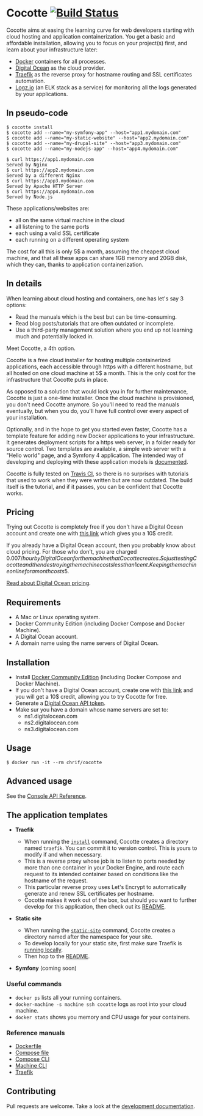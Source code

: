 # Cocotte [![Build Status](https://travis-ci.org/chrif/cocotte.svg?branch=master)](https://travis-ci.org/chrif/cocotte)

Cocotte aims at easing the learning curve for web developers starting with cloud hosting and application containerization. You get a basic and affordable installation, allowing you to focus on your project(s) first, and learn about your infrastructure later:

* [Docker](https://www.docker.com/) containers for all processes.
* [Digital Ocean](https://www.digitalocean.com/) as the cloud provider.
* [Traefik](https://traefik.io/) as the reverse proxy for hostname routing and SSL certificates automation.
* [Logz.io](https://logz.io/) (an ELK stack as a service) for monitoring all the logs generated by your applications.

## In pseudo-code

```
$ cocotte install
$ cocotte add --name="my-symfony-app" --host="app1.mydomain.com"
$ cocotte add --name="my-static-website" --host="app2.mydomain.com"
$ cocotte add --name="my-drupal-site" --host="app3.mydomain.com"
$ cocotte add --name="my-nodejs-app" --host="app4.mydomain.com"

$ curl https://app1.mydomain.com
Served by Nginx
$ curl https://app2.mydomain.com
Served by a different Nginx
$ curl https://app3.mydomain.com
Served by Apache HTTP Server
$ curl https://app4.mydomain.com
Served by Node.js 
```

These applications/websites are:
* all on the same virtual machine in the cloud
* all listening to the same ports
* each using a valid SSL certificate
* each running on a different operating system

The cost for all this is only 5$ a month, assuming the cheapest cloud machine, and that all these apps can share 1GB memory and 20GB disk, which they can, thanks to application containerization.

## In details

When learning about cloud hosting and containers, one has let's say 3 options:
* Read the manuals which is the best but can be time-consuming.
* Read blog posts/tutorials that are often outdated or incomplete.
* Use a third-party management solution where you end up not learning much and potentially locked in.

Meet Cocotte, a 4th option.

Cocotte is a free cloud installer for hosting multiple containerized applications, each accessible through https with a different hostname, but all hosted on one cloud machine at 5$ a month. This is the only cost for the infrastructure that Cocotte puts in place.

As opposed to a solution that would lock you in for further maintenance, Cocotte is just a one-time installer. Once the cloud machine is provisioned, you don't need Cocotte anymore. So you'll need to read the manuals eventually, but when you do, you'll have full control over every aspect of your installation.

Optionally, and in the hope to get you started even faster, Cocotte has a template feature for adding new Docker applications to your infrastructure. It generates deployment scripts for a https web server, in a folder ready for source control. Two templates are available, a simple web server with a "Hello world" page, and a Symfony 4 application. The intended way of developing and deploying with these application models is <a href="#templates">documented</a>.

Cocotte is fully tested on [Travis CI](https://travis-ci.org/chrif/cocotte), so there is no surprises with tutorials that used to work when they were written but are now outdated. The build itself is the tutorial, and if it passes, you can be confident that Cocotte works.

## Pricing

Trying out Cocotte is completely free if you don't have a Digital Ocean account and create one with [this link](https://m.do.co/c/c25ed78e51c5) which gives you a 10$ credit.

If you already have a Digital Ocean account, then you probably know about cloud pricing. For those who don't, you are charged $0.007/hour by Digital Ocean for the machine that Cocotte creates. So just testing Cocotte and then destroying the machine costs less than 1 cent. Keeping the machine online for a month costs 5$. 

[Read about Digital Ocean pricing](https://www.digitalocean.com/pricing/).

## Requirements

* A Mac or Linux operating system.
* Docker Community Edition (including Docker Compose and Docker Machine).
* A Digital Ocean account.
* A domain name using the name servers of Digital Ocean.

## Installation

* Install [Docker Community Edition](https://www.docker.com/community-edition) (including Docker Compose and Docker Machine).
* If you don't have a Digital Ocean account, create one with [this link](https://m.do.co/c/c25ed78e51c5) and you will get a 10$ credit, allowing you to try Cocotte for free.
* Generate a [Digital Ocean API token](https://cloud.digitalocean.com/settings/api/tokens).
* Make sur you have a domain whose name servers are set to:
	 * ns1.digitalocean.com
	 * ns2.digitalocean.com
	 * ns3.digitalocean.com

## Usage

```
$ docker run -it --rm chrif/cocotte
```

## Advanced usage

See the [Console API Reference](console.md).

<a name="templates"></a>
## The application templates

* __Traefik__
	* When running the [`install`](console.md#install) command, Cocotte creates a directory named `traefik`. You can commit it to version control. This is yours to modify if and when necessary.
	* This is a reverse proxy whose job is to listen to ports needed by more than one container in your Docker Engine, and route each request to its intended container based on conditions like the hostname of the request. 
	* This particular reverse proxy uses Let's Encrypt to automatically generate and renew SSL certificates per hostname.
	* Cocotte makes it work out of the box, but should you want to further develop for this application, then check out its [README](../installer/template/traefik/README.md).
	
* __Static site__
	* When running the [`static-site`](console.md#static-site) command, Cocotte creates a directory named after the namespace for your site.
	* To develop locally for your static site, first make sure Traefik is [running locally](../installer/template/traefik/README.md#develop-locally).
	* Then hop to the [README](../installer/template/static/README.md).
	
* __Symfony__ (coming soon)

### Useful commands

* `docker ps` lists all your running containers.
* `docker-machine -s machine ssh cocotte` logs as root into your cloud machine.
* `docker stats` shows you memory and CPU usage for your containers.

### Reference manuals

* [Dockerfile](https://docs.docker.com/engine/reference/builder/)
* [Compose file](https://docs.docker.com/compose/compose-file/)
* [Compose CLI](https://docs.docker.com/compose/reference/overview/)
* [Machine CLI](https://docs.docker.com/machine/reference/)
* [Traefik](https://docs.traefik.io/)

## Contributing

Pull requests are welcome. Take a look at the [development documentation](development.md).

